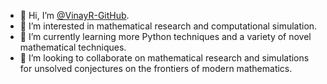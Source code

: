 - 👋 Hi, I’m [@VinayR-GitHub](https://github.com/VinayR-GitHub).
- 👀 I’m interested in mathematical research and computational simulation.
- 🌱 I’m currently learning more Python techniques and a variety of novel mathematical techniques.
- 💞️ I’m looking to collaborate on mathematical research and simulations for unsolved conjectures on the frontiers of modern mathematics.
